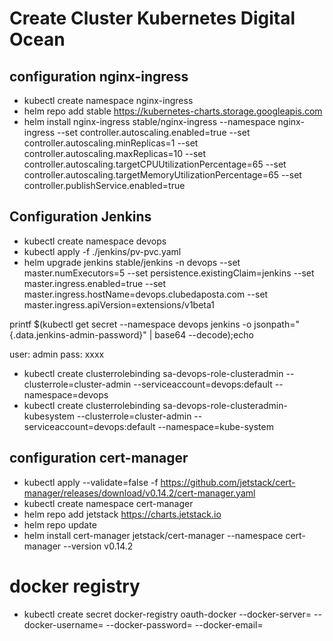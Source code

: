 # Create Cluster Kubernetes Digital Ocean

## configuration nginx-ingress
- kubectl create namespace nginx-ingress
- helm repo add stable https://kubernetes-charts.storage.googleapis.com
- helm install nginx-ingress stable/nginx-ingress --namespace nginx-ingress --set controller.autoscaling.enabled=true --set controller.autoscaling.minReplicas=1 --set controller.autoscaling.maxReplicas=10 --set controller.autoscaling.targetCPUUtilizationPercentage=65 --set controller.autoscaling.targetMemoryUtilizationPercentage=65 --set controller.publishService.enabled=true

## Configuration Jenkins
- kubectl create namespace devops
- kubectl apply -f ./jenkins/pv-pvc.yaml
- helm upgrade jenkins stable/jenkins -n devops --set master.numExecutors=5 --set persistence.existingClaim=jenkins --set master.ingress.enabled=true --set master.ingress.hostName=devops.clubedaposta.com --set master.ingress.apiVersion=extensions/v1beta1

printf $(kubectl get secret --namespace devops jenkins -o jsonpath="{.data.jenkins-admin-password}" | base64 --decode);echo

user: admin
pass: xxxx

- kubectl create clusterrolebinding sa-devops-role-clusteradmin --clusterrole=cluster-admin --serviceaccount=devops:default --namespace=devops
- kubectl create clusterrolebinding sa-devops-role-clusteradmin-kubesystem --clusterrole=cluster-admin --serviceaccount=devops:default --namespace=kube-system

## configuration cert-manager
- kubectl apply --validate=false -f https://github.com/jetstack/cert-manager/releases/download/v0.14.2/cert-manager.yaml
- kubectl create namespace cert-manager
- helm repo add jetstack https://charts.jetstack.io
- helm repo update
- helm install cert-manager jetstack/cert-manager --namespace cert-manager --version v0.14.2


# docker registry
- kubectl create secret docker-registry oauth-docker --docker-server=<host> --docker-username=<username> --docker-password=<password> --docker-email=<email>
